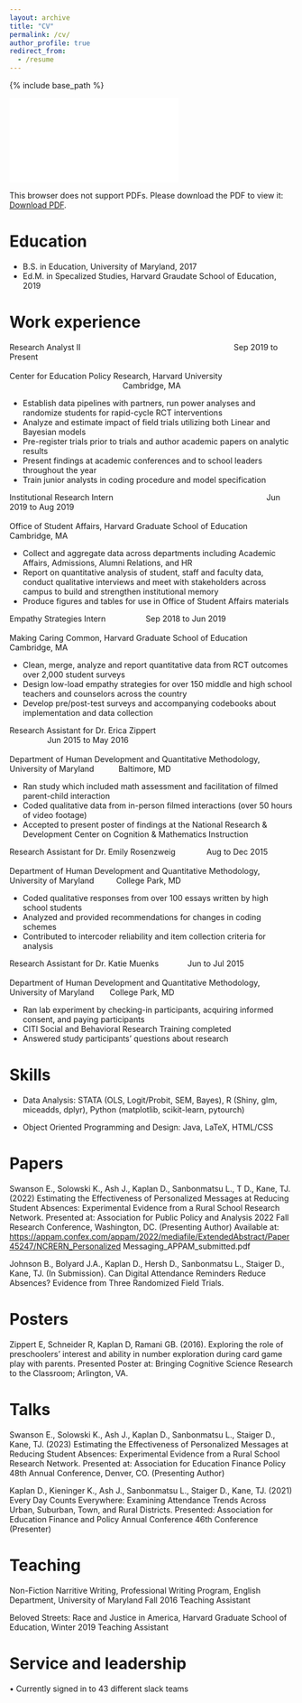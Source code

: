 ```yaml
---
layout: archive
title: "CV"
permalink: /cv/
author_profile: true
redirect_from:
  - /resume
---
```


{% include base_path %}

<object data="files/Dean Kaplan PhD CV.pdf" type="application/pdf" width="800px" height="1150px">
    <embed src="files/Dean Kaplan PhD CV.pdf">
        <p>This browser does not support PDFs. Please download the PDF to view it: <a href="files/Dean Kaplan PhD CV.pdf">Download PDF</a>.</p>
    </embed>
</object>

Education
======
* B.S. in Education, University of Maryland, 2017
* Ed.M. in Specalized Studies, Harvard Graudate School of Education, 2019

Work experience
======
Research Analyst II	 &nbsp;&nbsp;&nbsp;&nbsp;&nbsp;&nbsp;&nbsp;&nbsp;&nbsp;&nbsp;&nbsp;&nbsp;&nbsp;&nbsp;&nbsp;&nbsp; &nbsp;&nbsp;&nbsp;&nbsp;&nbsp;&nbsp;&nbsp;&nbsp;&nbsp;&nbsp;&nbsp;&nbsp;&nbsp;&nbsp;&nbsp;&nbsp; &nbsp;&nbsp;&nbsp;&nbsp;&nbsp;&nbsp;&nbsp;&nbsp;&nbsp;&nbsp;&nbsp;&nbsp;&nbsp;&nbsp;&nbsp;&nbsp; &nbsp;&nbsp;&nbsp;&nbsp;&nbsp;&nbsp;&nbsp;&nbsp;&nbsp;&nbsp;&nbsp;&nbsp;&nbsp;&nbsp;&nbsp;&nbsp; Sep 2019 to Present  <br />     
Center for Education Policy Research, Harvard University &nbsp;&nbsp;&nbsp;&nbsp;&nbsp;&nbsp;&nbsp;&nbsp;&nbsp;&nbsp;&nbsp;&nbsp;&nbsp;&nbsp;&nbsp;&nbsp; &nbsp;&nbsp;&nbsp;&nbsp;&nbsp;&nbsp;&nbsp;&nbsp;&nbsp;&nbsp;&nbsp;&nbsp;&nbsp;&nbsp;&nbsp;&nbsp; &nbsp;&nbsp;&nbsp;&nbsp;&nbsp;&nbsp;&nbsp;&nbsp;&nbsp;&nbsp;&nbsp;&nbsp;&nbsp;&nbsp;&nbsp;&nbsp; &nbsp;&nbsp;&nbsp;&nbsp;&nbsp;&nbsp;&nbsp;&nbsp;&nbsp;&nbsp;&nbsp;&nbsp;&nbsp;&nbsp;&nbsp;&nbsp; 	Cambridge, MA
* Establish data pipelines with partners, run power analyses and randomize students for rapid-cycle RCT interventions
* Analyze and estimate impact of field trials utilizing both Linear and Bayesian models
* Pre-register trials prior to trials and author academic papers on analytic results 
*	Present findings at academic conferences and to school leaders throughout the year
*	Train junior analysts in coding procedure and model specification

Institutional Research Intern &nbsp;&nbsp;&nbsp;&nbsp;&nbsp;&nbsp;&nbsp;&nbsp;&nbsp;&nbsp;&nbsp;&nbsp;&nbsp;&nbsp;&nbsp;&nbsp; &nbsp;&nbsp;&nbsp;&nbsp;&nbsp;&nbsp;&nbsp;&nbsp;&nbsp;&nbsp;&nbsp;&nbsp;&nbsp;&nbsp;&nbsp;&nbsp; &nbsp;&nbsp;&nbsp;&nbsp;&nbsp;&nbsp;&nbsp;&nbsp;&nbsp;&nbsp;&nbsp;&nbsp;&nbsp;&nbsp;&nbsp;&nbsp; &nbsp;&nbsp;&nbsp;&nbsp;&nbsp;&nbsp;&nbsp;&nbsp;&nbsp;&nbsp;&nbsp;&nbsp;&nbsp;&nbsp;&nbsp;&nbsp; Jun 2019 to Aug 2019  <br />    
Office of Student Affairs, Harvard Graduate School of Education &nbsp;&nbsp;&nbsp;&nbsp;&nbsp;&nbsp;&nbsp;&nbsp;&nbsp;&nbsp;	Cambridge, MA
*	Collect and aggregate data across departments including Academic Affairs, Admissions, Alumni Relations, and HR
*	Report on quantitative analysis of student, staff and faculty data, conduct qualitative interviews and meet with stakeholders across campus to build and strengthen institutional memory
*	Produce figures and tables for use in Office of Student Affairs materials

Empathy Strategies Intern	&nbsp;&nbsp;&nbsp;&nbsp;&nbsp;&nbsp;&nbsp;&nbsp;&nbsp;&nbsp;&nbsp;&nbsp;&nbsp;&nbsp;&nbsp;&nbsp; Sep 2018 to Jun 2019  <br />    
Making Caring Common, Harvard Graduate School of Education 	&nbsp;&nbsp;&nbsp;&nbsp;&nbsp;&nbsp;&nbsp;&nbsp;&nbsp;&nbsp; Cambridge, MA
*	Clean, merge, analyze and report quantitative data from RCT outcomes over 2,000 student surveys
*	Design low-load empathy strategies for over 150 middle and high school teachers and counselors across the country
*	Develop pre/post-test surveys and accompanying codebooks about implementation and data collection

Research Assistant for Dr. Erica Zippert &nbsp;&nbsp;&nbsp;&nbsp;&nbsp;&nbsp;&nbsp;&nbsp;&nbsp;&nbsp;&nbsp;&nbsp;&nbsp;&nbsp;&nbsp;&nbsp; &nbsp;&nbsp;&nbsp;&nbsp;&nbsp;&nbsp;&nbsp;&nbsp;&nbsp;&nbsp;&nbsp;&nbsp;&nbsp;&nbsp;&nbsp;&nbsp; &nbsp;&nbsp;&nbsp;&nbsp;&nbsp;&nbsp;&nbsp;&nbsp;&nbsp;&nbsp;&nbsp;&nbsp;&nbsp;&nbsp;&nbsp;&nbsp; &nbsp;&nbsp;&nbsp;&nbsp;&nbsp;&nbsp;&nbsp;&nbsp;&nbsp;&nbsp;&nbsp;&nbsp;&nbsp;&nbsp;&nbsp;&nbsp;	Jun 2015 to May 2016  <br />  
Department of Human Development and Quantitative Methodology, University of Maryland &nbsp;&nbsp;&nbsp;&nbsp;&nbsp;&nbsp;&nbsp;&nbsp;&nbsp; Baltimore, MD
*	Ran study which included math assessment and facilitation of filmed parent-child interaction
*	Coded qualitative data from in-person filmed interactions (over 50 hours of video footage)
*	Accepted to present poster of findings at the National Research & Development Center on Cognition & Mathematics Instruction                    

Research Assistant for Dr. Emily Rosenzweig	&nbsp;&nbsp;&nbsp;&nbsp;&nbsp;&nbsp;&nbsp;&nbsp;&nbsp;&nbsp;&nbsp;&nbsp;					      	 Aug to Dec 2015  <br />   
Department of Human Development and Quantitative Methodology, University of Maryland &nbsp;&nbsp;&nbsp;&nbsp;&nbsp;&nbsp;&nbsp;&nbsp; College Park, MD
*	Coded qualitative responses from over 100 essays written by high school students
*	Analyzed and provided recommendations for changes in coding schemes
*	Contributed to intercoder reliability and item collection criteria for analysis

Research Assistant for Dr. Katie Muenks &nbsp;&nbsp;&nbsp;&nbsp;&nbsp;&nbsp;&nbsp;&nbsp;&nbsp;&nbsp;&nbsp;						    Jun to Jul 2015  <br />    
Department of Human Development and Quantitative Methodology, University of Maryland &nbsp;&nbsp;&nbsp;&nbsp;&nbsp; College Park, MD                          
*	Ran lab experiment by checking-in participants, acquiring informed consent, and paying participants
*	CITI Social and Behavioral Research Training completed
*	Answered study participants’ questions about research


  
Skills
======
* Data Analysis: STATA (OLS, Logit/Probit, SEM, Bayes), R (Shiny, glm, miceadds, dplyr), Python (matplotlib, scikit-learn, pytourch)

* Object Oriented Programming and Design: Java, LaTeX, HTML/CSS


Papers
======

Swanson E., Solowski K., Ash J., Kaplan D., Sanbonmatsu L., T D., Kane, TJ. (2022) Estimating the Effectiveness of Personalized Messages at Reducing Student Absences: Experimental Evidence from a Rural School Research Network. Presented at: Association for Public Policy and Analysis 2022 Fall Research Conference, Washington, DC. (Presenting Author) Available at:  https://appam.confex.com/appam/2022/mediafile/ExtendedAbstract/Paper45247/NCRERN_Personalized Messaging_APPAM_submitted.pdf
 
Johnson B., Bolyard J.A., Kaplan D., Hersh D., Sanbonmatsu L., Staiger D., Kane, TJ. (In Submission). Can Digital Attendance Reminders Reduce Absences? Evidence from Three Randomized Field Trials. 



Posters
======

Zippert E, Schneider R, Kaplan D, Ramani GB. (2016). Exploring the role of preschoolers’ interest and ability in number exploration during card game play with parents. Presented Poster at: Bringing Cognitive Science Research to the Classroom; Arlington, VA.
  
Talks
======

Swanson E., Solowski K., Ash J., Kaplan D., Sanbonmatsu L., Staiger D., Kane, TJ. (2023) Estimating the Effectiveness of Personalized Messages at Reducing Student Absences: Experimental Evidence from a Rural School Research Network. Presented at: Association for Education Finance Policy 48th Annual Conference, Denver, CO. (Presenting Author)

Kaplan D., Kieninger K., Ash J., Sanbonmatsu L., Staiger D., Kane, TJ. (2021) Every Day Counts Everywhere: Examining Attendance Trends Across Urban, Suburban, Town, and Rural Districts. Presented: Association for Education Finance and Policy Annual Conference 46th Conference (Presenter)
  
Teaching
======

Non-Fiction Narritive Writing, Professional Writing Program, English Department, University of Maryland      Fall 2016
Teaching Assistant

Beloved Streets: Race and Justice in America, Harvard Graduate School of Education, Winter 2019
Teaching Assistant
 

Service and leadership
======
• Currently signed in to 43 different slack teams
